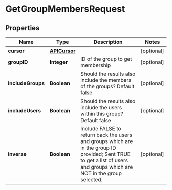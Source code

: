 

# GetGroupMembersRequest


## Properties

| Name | Type | Description | Notes |
|------------ | ------------- | ------------- | -------------|
|**cursor** | [**APICursor**](APICursor.md) |  |  [optional] |
|**groupID** | **Integer** | ID of the group to get membership |  [optional] |
|**includeGroups** | **Boolean** | Should the results also include the members of the groups? Default false |  [optional] |
|**includeUsers** | **Boolean** | Should the results also include the users within this group? Default false |  [optional] |
|**inverse** | **Boolean** | Include FALSE to return back the users and groups which are in the group ID provided; Sent TRUE to get a list of users and groups which are NOT in the group selected. |  [optional] |



